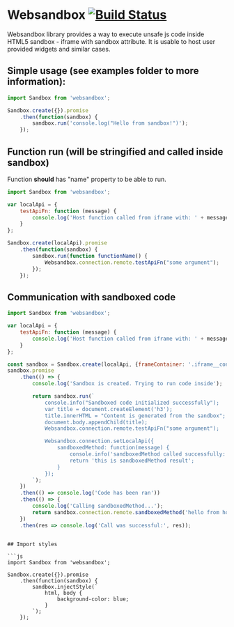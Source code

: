 # Websandbox [![Build Status](https://travis-ci.org/huston007/websandbox.svg?branch=master)](https://travis-ci.org/huston007/websandbox)

Websandbox library provides a way to execute unsafe js code inside HTML5 sandbox - iframe with sandbox attribute.
It is usable to host user provided widgets and similar cases.

## Simple usage (see examples folder to more information): 

```js
import Sandbox from 'websandbox';

Sandbox.create({}).promise
    .then(function(sandbox) {
        sandbox.run('console.log("Hello from sandbox!")');
    });
```

## Function run (will be stringified and called inside sandbox)

Function **should** has "name" property to be able to run.

```js
import Sandbox from 'websandbox';

var localApi = {
    testApiFn: function (message) {
        console.log('Host function called from iframe with: ' + message);
    }
};

Sandbox.create(localApi).promise
    .then(function(sandbox) {
        sandbox.run(function functionName() {
            Websandbox.connection.remote.testApiFn("some argument");
        });
    });
```

## Communication with sandboxed code
```js
import Sandbox from 'websandbox';

var localApi = {
    testApiFn: function (message) {
        console.log('Host function called from iframe with: ' + message);
    }
};

const sandbox = Sandbox.create(localApi, {frameContainer: '.iframe__container', frameClassName: 'simple__iframe'});
sandbox.promise
    .then(() => {
        console.log('Sandbox is created. Trying to run code inside');

        return sandbox.run(`
            console.info("Sandboxed code initialized successfully");
            var title = document.createElement('h3');
            title.innerHTML = "Content is generated from the sandbox";
            document.body.appendChild(title);
            Websandbox.connection.remote.testApiFn("some argument");

            Websandbox.connection.setLocalApi({
                sandboxedMethod: function(message) {
                    console.info('sandboxedMethod called successfully:', message);
                    return 'this is sandboxedMethod result';
                }
            });
        `);
    })
    .then(() => console.log('Code has been ran'))
    .then(() => {
        console.log('Calling sandboxedMethod...');
        return sandbox.connection.remote.sandboxedMethod('hello from host');
    })
    .then(res => console.log('Call was successful:', res));
```
```

## Import styles

```js
import Sandbox from 'websandbox';

Sandbox.create({}).promise
    .then(function(sandbox) {
        sandbox.injectStyle(`
            html, body {
                background-color: blue;
            }
        `);
    });
```